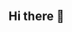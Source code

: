 ## Hi there 👋

<!--
**mikkoo169/mikkoo169** is a ✨ _special_ ✨ repository because its `README.md` (this file) appears on your GitHub profile.

Here are some ideas to get you started:

- 🔭 I’m currently working on something cool!
- 🌱 I’m currently learning Artificial Inteligent
- 👯 I’m looking to collaborate on ...
- 🤔 I’m looking for help with ...
- 💬 Ask me about ...
- 📫 How to reach me: mikko.arlen@gmail.com
- 😄 Pronouns: ...
- ⚡ Fun fact: ...
-->
